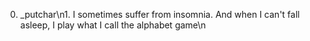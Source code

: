 0. _putchar\n1. I sometimes suffer from insomnia. And when I can't fall asleep, I play what I call the alphabet game\n
